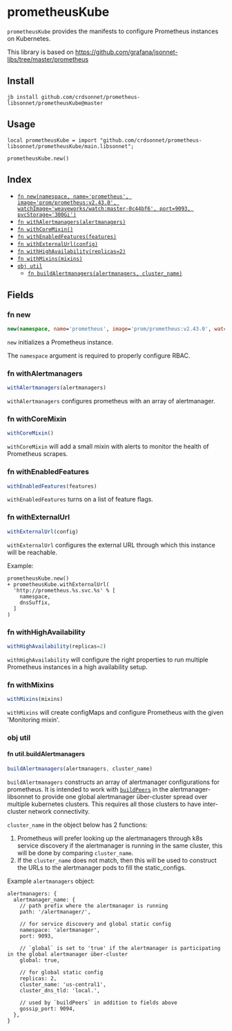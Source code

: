 # prometheusKube

`prometheusKube` provides the manifests to configure Prometheus instances on
Kubernetes.

This library is based on https://github.com/grafana/jsonnet-libs/tree/master/prometheus


## Install

```
jb install github.com/crdsonnet/prometheus-libsonnet/prometheusKube@master
```

## Usage

```jsonnet
local prometheusKube = import "github.com/crdsonnet/prometheus-libsonnet/prometheusKube/main.libsonnet";

prometheusKube.new()

```

## Index

* [`fn new(namespace, name='prometheus', image='prom/prometheus:v2.43.0', watchImage='weaveworks/watch:master-0c44bf6', port=9093, pvcStorage='300Gi')`](#fn-new)
* [`fn withAlertmanagers(alertmanagers)`](#fn-withalertmanagers)
* [`fn withCoreMixin()`](#fn-withcoremixin)
* [`fn withEnabledFeatures(features)`](#fn-withenabledfeatures)
* [`fn withExternalUrl(config)`](#fn-withexternalurl)
* [`fn withHighAvailability(replicas=2)`](#fn-withhighavailability)
* [`fn withMixins(mixins)`](#fn-withmixins)
* [`obj util`](#obj-util)
  * [`fn buildAlertmanagers(alertmanagers, cluster_name)`](#fn-utilbuildalertmanagers)

## Fields

### fn new

```ts
new(namespace, name='prometheus', image='prom/prometheus:v2.43.0', watchImage='weaveworks/watch:master-0c44bf6', port=9093, pvcStorage='300Gi')
```

`new` initializes a Prometheus instance.

The `namespace` argument is required to properly configure RBAC.


### fn withAlertmanagers

```ts
withAlertmanagers(alertmanagers)
```

`withAlertmanagers` configures prometheus with an array of alertmanager.


### fn withCoreMixin

```ts
withCoreMixin()
```

`withCoreMixin` will add a small mixin with alerts to monitor the health of
Prometheus scrapes.


### fn withEnabledFeatures

```ts
withEnabledFeatures(features)
```

`withEnabledFeatures` turns on a list of feature flags.


### fn withExternalUrl

```ts
withExternalUrl(config)
```

`withExternalUrl` configures the external URL through which this instance will be
reachable.

Example:

```jsonnet
prometheusKube.new()
+ prometheusKube.withExternalUrl(
  'http://prometheus.%s.svc.%s' % [
    namespace,
    dnsSuffix,
  ]
)
```


### fn withHighAvailability

```ts
withHighAvailability(replicas=2)
```

`withHighAvailability` will configure the right properties to run multiple
Prometheus instances in a high availability setup.


### fn withMixins

```ts
withMixins(mixins)
```

`withMixins` will create configMaps and configure Prometheus with the given
'Monitoring mixin'.


### obj util


#### fn util.buildAlertmanagers

```ts
buildAlertmanagers(alertmanagers, cluster_name)
```

`buildAlertmanagers` constructs an array of alertmanager configurations for
prometheus. It is intended to work with [`buildPeers`](https://github.com/crdsonnet/alertmanager-libsonnet/blob/master/alertmanagerKube/docs/README.md#fn-utilbuildpeers)
in the alertmanager-libsonnet to provide one global alertmanager über-cluster
spread over multiple kubernetes clusters. This requires all those clusters to have
inter-cluster network connectivity.

`cluster_name` in the object below has 2 functions:
1. Prometheus will prefer looking up the alertmanagers through k8s service
   discovery if the alertmanager is running in the same cluster, this will be done
   by comparing `cluster_name`.
2. If the `cluster_name` does not match, then this will be used to construct the
   URLs to the alertmanager pods to fill the static_configs.

Example `alertmanagers` object:

```jsonnet
alertmanagers: {
  alertmanager_name: {
    // path prefix where the alertmanager is running
    path: '/alertmanager/',

    // for service discovery and global static config
    namespace: 'alertmanager',
    port: 9093,

    // `global` is set to 'true' if the alertmanager is participating in the global alertmanager über-cluster
    global: true,

    // for global static config
    replicas: 2,
    cluster_name: 'us-central1',
    cluster_dns_tld: 'local.',

    // used by `buildPeers` in addition to fields above
    gossip_port: 9094,
  },
}
```

